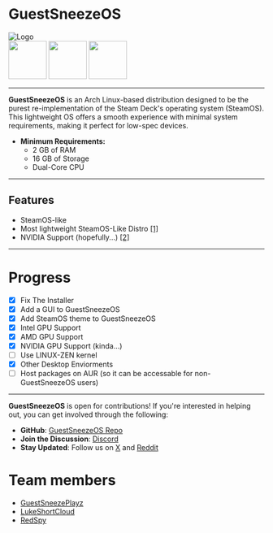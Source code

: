 # GuestSneezeOS
![Logo](https://github.com/GuestSneezeOS-Official/GuestSneezeOS/assets/163439609/32015c8f-8259-48a3-92e6-846248197867)
<br>
[<img src="https://github.com/user-attachments/assets/6b011a7d-106e-4cb3-bdaa-7a7f15d886e6" width="75"/>](https://discord.gg/3dKX6bQw7P)
[<img src="https://github.com/user-attachments/assets/c6a69127-68c7-4086-9e7a-79c9dd4834c2" width="75"/>](https://x.com/guestsneezeplay)
[<img src="https://github.com/user-attachments/assets/1d660c54-cecc-4f53-a57c-f4d761718bf6" width="75"/>](https://www.reddit.com/r/GuestSneezeOS/)

---
**GuestSneezeOS** is an Arch Linux-based distribution designed to be the purest re-implementation of the Steam Deck's operating system (SteamOS). This lightweight OS offers a smooth experience with minimal system requirements, making it perfect for low-spec devices.

- **Minimum Requirements:**  
  - 2 GB of RAM  
  - 16 GB of Storage  
  - Dual-Core CPU  

---
## Features
* SteamOS-like
* Most lightweight SteamOS-Like Distro [[1]](https://www.reddit.com/r/DistroHopping/comments/1gz4ea5/comment/lyvrbtk/?utm_source=share&utm_medium=web3x&utm_name=web3xcss&utm_term=1&utm_content=share_button)
* NVIDIA Support (hopefully...) [[2]](https://www.reddit.com/r/FindMeALinuxDistro/comments/1gzulju/comment/lz10u72/?utm_source=share&utm_medium=web3x&utm_name=web3xcss&utm_term=1&utm_content=share_button)

---
# Progress
- [X] Fix The Installer
- [X] Add a GUI to GuestSneezeOS
- [X] Add SteamOS theme to GuestSneezeOS
- [X] Intel GPU Support
- [X] AMD GPU Support
- [X] NVIDIA GPU Support (kinda...)
- [ ] Use LINUX-ZEN kernel
- [x] Other Desktop Enviorments
- [ ] Host packages on AUR (so it can be accessable for non-GuestSneezeOS users)
---

**GuestSneezeOS** is open for contributions! If you're interested in helping out, you can get involved through the following:  
- **GitHub**: [GuestSneezeOS Repo](https://github.com/GuestSneezeOS-Official/GuestSneezeOS)  
- **Join the Discussion**: [Discord](https://discord.gg/3dKX6bQw7P)  
- **Stay Updated**: Follow us on [X](https://x.com/guestsneezeplay) and [Reddit](https://www.reddit.com/r/GuestSneezeOS/)  

# Team members
- [GuestSneezePlayz](https://github.com/GuestSneezeOSDev)
- [LukeShortCloud](https://github.com/LukeShortCloud)
- [RedSpy](https://github.com/lolimjustherefornoreason)
